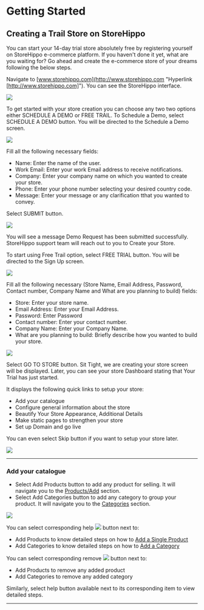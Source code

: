 # Getting Started

## Creating a Trail Store on StoreHippo

You can start your 14-day trial store absolutely free by registering yourself on StoreHippo e-commerce platform. If you haven't done it yet, what are you waiting for? Go ahead and create the e-commerce store of your dreams following the below steps.

Navigate to [www.storehippo.com](http://www.storehippo.com "Hyperlink [http://www.storehippo.com]"). You can see the StoreHippo interface.

![](file:///C:/Users/Khushi/Dropbox/PC/Documents/My%20RoboHelp%20Projects/StoreHippo/contents/assets/images/image.png)


To get started with your store creation you can choose any two two options either SCHEDULE A DEMO or FREE TRAIL. To Schedule a Demo, select SCHEDULE A DEMO button. You will be directed to the Schedule a Demo screen.

![](file:///C:/Users/Khushi/Dropbox/PC/Documents/My%20RoboHelp%20Projects/StoreHippo/contents/assets/images/image1.png)

Fill all the following necessary fields:

- Name: Enter the name of the user.    
- Work Email: Enter your work Email address to receive notifications.    
- Company: Enter your company name on which you wanted to create your store.    
- Phone: Enter your phone number selecting your desired country code.    
- Message: Enter your message or any clarification tthat you wanted to convey.    

Select SUBMIT button.

![](file:///C:/Users/Khushi/Dropbox/PC/Documents/My%20RoboHelp%20Projects/StoreHippo/contents/assets/images/image2.png)

You will see a message Demo Request has been submitted successfully. StoreHippo support team will reach out to you to Create your Store.

To start using Free Trail option, select FREE TRIAL button. You will be directed to the Sign Up screen.

![](file:///C:/Users/Khushi/Dropbox/PC/Documents/My%20RoboHelp%20Projects/StoreHippo/contents/assets/images/image3.png)

Fill all the following necessary (Store Name, Email Address, Password, Contact number, Company Name and What are you planning to build) fields:

-   Store: Enter your store name.    
-   Email Address: Enter your Email Address.    
-   Password: Enter Password    
-   Contact number: Enter your contact number.    
-   Company Name: Enter your Company Name.    
-   What are you planning to build: Briefly describe how you wanted to build your store.

![](file:///C:/Users/Khushi/Dropbox/PC/Documents/My%20RoboHelp%20Projects/StoreHippo/contents/assets/images/image4.png )

Select GO TO STORE button. Sit Tight, we are creating your store screen will be displayed. Later, you can see your store Dashboard stating that Your Trial has just started.

It displays the following quick links to setup your store:

-   Add your catalogue    
-   Configure general information about the store    
-   Beautify Your Store Appearance, Additional Details    
-   Make static pages to strengthen your store    
-   Set up Domain and go live  

You can even select Skip button if you want to setup your store later.

![](file:///C:/Users/Khushi/Dropbox/PC/Documents/My%20RoboHelp%20Projects/StoreHippo/contents/assets/images/image5.png)

----

### Add your catalogue

-   Select Add Products button to add any product for selling. It will navigate you to the [Products/Add](https://individual2.storehippo.com/admin/entity/ms.products/_add "Hyperlink [https://individual2.storehippo.com/admin/entity/ms.products/_add]") section.    
-   Select Add Categories button to add any category to group your product. It will navigate you to the [Categories](https://individual2.storehippo.com/admin/entity/ms.categories/add "Hyperlink [https://individual2.storehippo.com/admin/entity/ms.categories/add]") section.    

![](file:///C:/Users/Khushi/Dropbox/PC/Documents/My%20RoboHelp%20Projects/StoreHippo/contents/assets/images/image28.png)

You can select corresponding help ![](file:///C:/Users/Khushi/Dropbox/PC/Documents/My%20RoboHelp%20Projects/StoreHippo/contents/assets/images/image36.png) button next to:

-   Add Products to know detailed steps on how to [Add a Single Product](https://help.storehippo.com/topic/adding-a-single-product "Hyperlink [https://help.storehippo.com/topic/adding-a-single-product]")    
-   Add Categories to know detailed steps on how to [Add a Category](https://help.storehippo.com/topic/categories "Hyperlink [https://help.storehippo.com/topic/categories]")    

You can select corresponding remove ![](file:///C:/Users/Khushi/Dropbox/PC/Documents/My%20RoboHelp%20Projects/StoreHippo/contents/assets/images/image37.png) button next to:

-   Add Products to remove any added product    
-   Add Categories to remove any added category

Similarly, select help button available next to its corresponding item to view detailed steps.

-----
